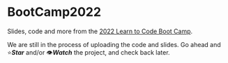 # BootCamp2022
Slides, code and more from the [2022 Learn to Code Boot Camp](https://learndelphi.org/boot-camp-2022/).

We are still in the process of uploading the code and slides. Go ahead and ⭐***Star*** and/or 👁️***Watch*** the project, and check back later.
